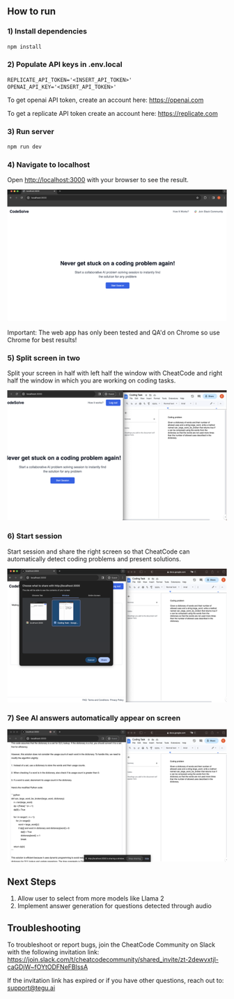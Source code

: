 ## How to run

### 1) Install dependencies

```bash
npm install
```

### 2) Populate API keys in .env.local

```
REPLICATE_API_TOKEN='<INSERT_API_TOKEN>'
OPENAI_API_KEY='<INSERT_API_TOKEN>'
```

To get openai API token, create an account here: https://openai.com

To get a replicate API token create an account here:
https://replicate.com


### 3) Run server
```bash
npm run dev
```

### 4) Navigate to localhost

Open [http://localhost:3000](http://localhost:3000) with your browser to see the result.

![plot](public/static/login.png)

Important: The web app has only been tested and QA'd on Chrome so use Chrome for best results!

### 5) Split screen in two

Split your screen in half with left half the window with CheatCode and right half the window in which you are working on coding tasks.

![plot](public/static/split_screen.png)

### 6) Start session

Start session and share the right screen so that CheatCode can automatically detect coding problems and present solutions.

![plot](public/static/sharescreen.png)

### 7) See AI answers automatically appear on screen

![plot](public/static/generationscreen.png)


## Next Steps
1. Allow user to select from more models like Llama 2
2. Implement answer generation for questions detected through audio

## Troubleshooting

To troubleshoot or report bugs, join the CheatCode Community on Slack with the following invitation link:
https://join.slack.com/t/cheatcodecommunity/shared_invite/zt-2dewvxtjl-caGDjW~fOYtODFNeFBlssA

If the invitation link has expired or if you have other questions, reach out to:
support@tegu.ai